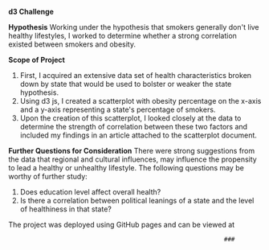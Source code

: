 **d3 Challenge**

**Hypothesis**
Working under the hypothesis that smokers generally don't live healthy lifestyles, I worked to determine whether a strong correlation existed between smokers and obesity. 

**Scope of Project**
1. First, I acquired an extensive data set of health characteristics broken down by state that would be used to bolster or weaker the state hypothesis.
1. Using d3 js, I created a scatterplot with obesity percentage on the x-axis and a y-axis representing a state's percentage of smokers.
1. Upon the creation of this scatterplot, I looked closely at the data to determine the strength of correlation between these two factors and included my findings in an article attached to the scatterplot document.

**Further Questions for Consideration**
There were strong suggestions from the data that regional and cultural influences, may influence the propensity to lead a healthy or unhealthy lifestyle. The following questions may be worthy of further study:

1. Does education level affect overall health?
1. Is there a correlation between political leanings of a state and the level of healthiness in that state?

The project was deployed using GitHub pages and can be viewed at 

                                                                ###
